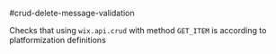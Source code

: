 #crud-delete-message-validation

Checks that using `wix.api.crud` with method `GET_ITEM` is according to platformization definitions
